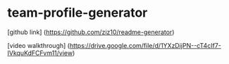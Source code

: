 # team-profile-generator
<!--links-->

[github link] (https://github.com/ziz10/readme-generator)

[video walkthrough] (https://drive.google.com/file/d/1YXzDijPN--cT4cIf7-IVkquKdFCFvm11/view)